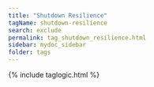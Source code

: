 ```yaml
---
title: "Shutdown Resilience"
tagName: shutdown-resilience
search: exclude
permalink: tag_shutdown_resilience.html
sidebar: mydoc_sidebar
folder: tags
---
```

{% include taglogic.html %}
